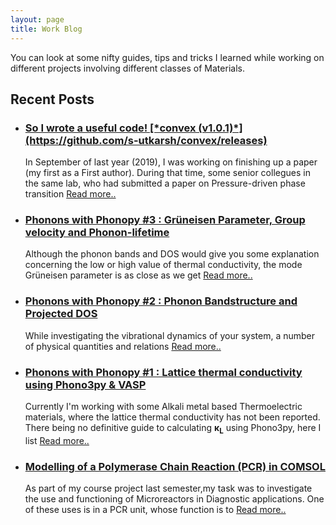 ```yaml
---
layout: page
title: Work Blog
---
```


You can look at some nifty guides, tips and tricks I learned while working on different projects involving different classes of Materials.
## Recent Posts
- <h3><a href="https://s-utkarsh.github.io/convex_post#5/">So I wrote a useful code! [*convex (v1.0.1)*](https://github.com/s-utkarsh/convex/releases) </a></h3>

  In September of last year (2019), I was working on finishing up a paper (my first as a First author). During that time, some senior collegues in the same lab, who had submitted a paper on Pressure-driven phase transition [Read more.. ](/convex_post#5.md)
- <h3><a href="https://s-utkarsh.github.io/phonopy_k_lattice_3/">Phonons with Phonopy #3 : Gr&uuml;neisen Parameter, Group velocity and Phonon-lifetime</a></h3>

  Although the phonon bands and DOS would give you some explanation concerning the low or high value of thermal conductivity, the mode Grüneisen parameter is as close as we get [Read more.. ](/phonopy_k_lattice_3.md)
- <h3><a href="https://s-utkarsh.github.io/phonopy_k_lattice_2/">Phonons with Phonopy #2 : Phonon Bandstructure and Projected DOS</a></h3>

  While investigating the vibrational dynamics of your system, a number of physical quantities and relations [Read more.. ](/phonopy_k_lattice_2.md)
  
- <h3><a href="https://s-utkarsh.github.io/k_lattice/">Phonons with Phonopy #1 : Lattice thermal conductivity using Phono3py & VASP</a></h3>

  Currently I'm working with some Alkali metal based Thermoelectric materials, where the lattice thermal conductivity has not been
  reported. There being no definitive guide to calculating <b>&kappa;<sub>L</sub></b> using Phono3py, here I list [Read more.. ](/k_lattice.md)
  
- <h3><a href="https://s-utkarsh.github.io/pcr/">Modelling of a Polymerase Chain Reaction (PCR) in COMSOL</a></h3>

  As part of my course project last semester,my task was to investigate the use and functioning of Microreactors in Diagnostic applications. One of these uses is in a PCR unit, whose function is to [Read more.. ](/pcr.md)

